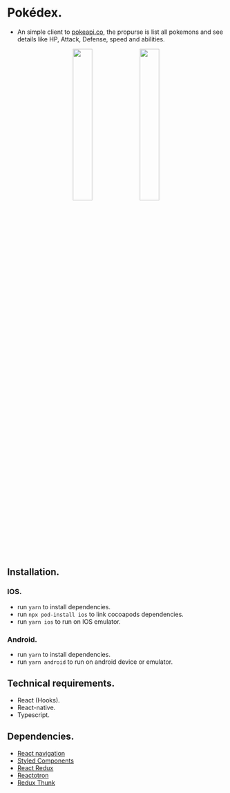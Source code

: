 # Pokédex.
- An simple client to [pokeapi.co](https://pokeapi.co/), the propurse is list all pokemons and see details like HP, Attack, Defense, speed and abilities.

<p align="center"><img src="https://i.ibb.co/1LmXSG2/Simulator-Screen-Shot-i-Phone-11-2020-07-23-at-06-15-17.png" width="30%"/> <img src="https://i.ibb.co/XL9jxmk/Simulator-Screen-Shot-i-Phone-11-2020-07-23-at-06-15-23.png" width="30%"/></p>

## Installation.
### IOS.
- run `yarn` to install dependencies.
- run `npx pod-install ios` to link cocoapods dependencies.
- run `yarn ios` to run on IOS emulator.

### Android.
- run `yarn` to install dependencies.
- run `yarn android` to run on android device or emulator.

## Technical requirements.

- React (Hooks). 
- React-native.
- Typescript.

## Dependencies.

- [React navigation](https://reactnavigation.org/)
- [Styled Components](https://styled-components.com/)
- [React Redux](https://github.com/reduxjs/react-redux)
- [Reactotron](https://redux-toolkit.js.org/)
- [Redux Thunk](https://github.com/reduxjs/redux-thunk)
